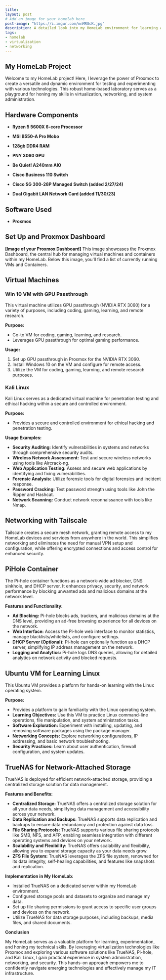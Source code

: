 ```yaml
---
title: 
layout: post
# Add an image for your homelab here
post-image: "https://i.imgur.com/mnMRGcK.jpg"
description: A detailed look into my HomeLab environment for learning and experimentation.
tags:
- homelab
- virtualization
- networking
---
```


## My HomeLab Project

Welcome to my HomeLab project! Here, I leverage the power of Proxmox to create a versatile and dynamic environment for testing and experimenting with various technologies. This robust home-based laboratory serves as a playground for honing my skills in virtualization, networking, and system administration.

## Hardware Components

* **Ryzen 5 5600X 6-core Processor**
* **MSI B550-A Pro Mobo**
* **128gb DDR4 RAM**
* **PNY 3060 GPU**
* **Be Quiet! A240mm AIO**

* **Cisco Business 110 Switch**
* **Cisco SG 300-28P Managed Switch (added 2/27/24)**
* **Dual Gigabit LAN Network Card (added 11/30/23)**

## Software Used

* **Proxmox** 

## Set Up and Proxmox Dashboard

**[Image of your Proxmox Dashboard]**  This image showcases the Proxmox Dashboard, the central hub for managing virtual machines and containers within my HomeLab.  Below this image, you'll find a list of currently running VMs and Containers.

## Virtual Machines

### Win 10 VM with GPU Passthrough

This virtual machine utilizes GPU passthrough (NVIDIA RTX 3060) for a variety of purposes, including coding, gaming, learning, and remote research.

**Purpose:**

* Go-to VM for coding, gaming, learning, and research.
* Leverages GPU passthrough for optimal gaming performance.

**Usage:**

1. Set up GPU passthrough in Proxmox for the NVIDIA RTX 3060.
2. Install Windows 10 on the VM and configure for remote access.
3. Utilize the VM for coding, gaming, learning, and remote research purposes.

### Kali Linux

Kali Linux serves as a dedicated virtual machine for penetration testing and ethical hacking within a secure and controlled environment.

**Purpose:**

* Provides a secure and controlled environment for ethical hacking and penetration testing.

**Usage Examples:**

* **Security Auditing:** Identify vulnerabilities in systems and networks through comprehensive security audits.
* **Wireless Network Assessment:** Test and secure wireless networks using tools like Aircrack-ng.
* **Web Application Testing:** Assess and secure web applications by identifying and fixing vulnerabilities.
* **Forensic Analysis:** Utilize forensic tools for digital forensics and incident response.
* **Password Cracking:** Test password strength using tools like John the Ripper and Hashcat.
* **Network Scanning:** Conduct network reconnaissance with tools like Nmap.

## Networking with Tailscale

Tailscale creates a secure mesh network, granting remote access to my HomeLab devices and services from anywhere in the world. This simplifies networking and eliminates the need for manual VPN setup and configuration, while offering encrypted connections and access control for enhanced security.

## PiHole Container

The Pi-hole container functions as a network-wide ad blocker, DNS sinkhole, and DHCP server. It enhances privacy, security, and network performance by blocking unwanted ads and malicious domains at the network level.

**Features and Functionality:**

* **Ad Blocking:** Pi-hole blocks ads, trackers, and malicious domains at the DNS level, providing an ad-free browsing experience for all devices on the network.
* **Web Interface:** Access the Pi-hole web interface to monitor statistics, manage blacklists/whitelists, and configure settings.
* **DHCP Server (Optional):** Pi-hole can optionally function as a DHCP server, simplifying IP address management on the network.
* **Logging and Analytics:** Pi-hole logs DNS queries, allowing for detailed analytics on network activity and blocked requests.

## Ubuntu VM for Learning Linux

This Ubuntu VM provides a platform for hands-on learning with the Linux operating system.

**Purpose:**

* Provides a platform to gain familiarity with the Linux operating system.
* **Learning Objectives:** Use this VM to practice Linux command-line operations, file manipulation, and system administration tasks.
* **Software Exploration:** Experiment with installing, updating, and removing software packages using the package manager.
* **Networking Concepts:** Explore networking configurations, IP addressing, and basic network troubleshooting.
* **Security Practices:** Learn about user authentication, firewall configuration, and system updates.

## TrueNAS for Network-Attached Storage

TrueNAS is deployed for efficient network-attached storage, providing a centralized storage solution for data management.

**Features and Benefits:**

* **Centralized Storage:** TrueNAS offers a centralized storage solution for all your data needs, simplifying data management and accessibility across your network.
* **Data Replication and Backups:** TrueNAS supports data replication and backups to ensure data redundancy and protection against data loss.
* **File Sharing Protocols:** TrueNAS supports various file sharing protocols like SMB, NFS, and AFP, enabling seamless integration with different operating systems and devices on your network.
* **Scalability and Flexibility:** TrueNAS offers scalability and flexibility, allowing you to expand storage capacity as your data needs grow.
* **ZFS File System:** TrueNAS leverages the ZFS file system, renowned for its data integrity, self-healing capabilities, and features like snapshots and replication.

**Implementation in My HomeLab:**

* Installed TrueNAS on a dedicated server within my HomeLab environment.
* Configured storage pools and datasets to organize and manage my data.
* Set up file sharing permissions to grant access to specific user groups and devices on the network.
* Utilize TrueNAS for data storage purposes, including backups, media files, and shared documents.

**Conclusion**

My HomeLab serves as a valuable platform for learning, experimentation, and honing my technical skills. By leveraging virtualization technologies like Proxmox and exploring various software solutions like TrueNAS, Pi-hole, and Kali Linux, I gain practical experience in system administration, networking, and security. This hands-on approach empowers me to confidently navigate emerging technologies and effectively manage my IT infrastructure.
